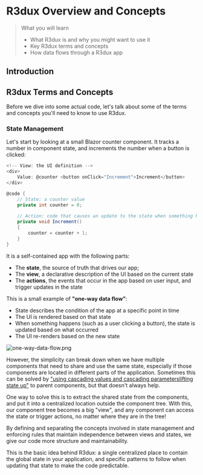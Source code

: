 # R3dux Overview and Concepts

> What you will learn
> * What R3dux is and why you might want to use it
> * Key R3dux terms and concepts
> * How data flows through a R3dux app

## Introduction



## R3dux Terms and Concepts

Before we dive into some actual code, let's talk about some of the terms and concepts you'll need to know to use R3dux.

### State Management

Let's start by looking at a small Blazor counter component. It tracks a number in component state, and increments the number when a button is clicked:

```C#
<!-- View: the UI definition -->
<div>
    Value: @counter <button onClick="Increment">Increment</button>
</div>

@code {
    // State: a counter value
    private int counter = 0;
    
    // Action: code that causes an update to the state when something happens
    private void Increment()
    {
        counter = counter + 1;
    }
}
```

It is a self-contained app with the following parts:

* The **state**, the source of truth that drives our app;
* The **view**, a declarative description of the UI based on the current state
* The **actions**, the events that occur in the app based on user input, and trigger updates in the state

This is a small example of **"one-way data flow"**:

* State describes the condition of the app at a specific point in time
* The UI is rendered based on that state
* When something happens (such as a user clicking a button), the state is updated based on what occurred
* The UI re-renders based on the new state

![one-way-data-flow.png](one-way-data-flow.png)

However, the simplicity can break down when we have multiple components that need to share and use the same state, especially if those components are located in different parts of the application. Sometimes this can be solved by ["using cascading values and cascading parameterslifting state up"](https://chrissainty.com/understanding-cascading-values-and-cascading-parameters/) to parent components, but that doesn't always help.

One way to solve this is to extract the shared state from the components, and put it into a centralized location outside the component tree. With this, our component tree becomes a big "view", and any component can access the state or trigger actions, no matter where they are in the tree!

By defining and separating the concepts involved in state management and enforcing rules that maintain independence between views and states, we give our code more structure and maintainability.

This is the basic idea behind R3dux: a single centralized place to contain the global state in your application, and specific patterns to follow when updating that state to make the code predictable.
